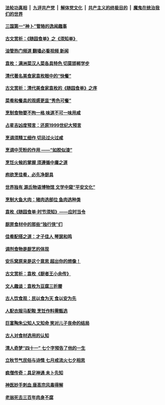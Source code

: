 ####  [法轮功真相](../../../../basic/blob/master/README.md?t=09020731) &nbsp;|&nbsp; [九评共产党](../../../../9ping.md/blob/master/README.md?t=09020731) &nbsp;|&nbsp; [解体党文化](../../../../jtdwh.md/blob/master/README.md?t=09020731)  &nbsp;|&nbsp; [共产主义的终极目的](../../../../gczydzjmd.md/blob/master/README.md?t=09020731) &nbsp;|&nbsp; [魔鬼在统治我们的世界](../../../../mgztzwmdsj.md/blob/master/README.md?t=09020731) 

#### [三国第一“神卜”管辂的逸闻趣事](../pages/prog647/a103516360.md?t=09020731) 

#### [古文赏析：《随园食单》之《须知单》](../pages/prog647/a103515293.md?t=09020731) 

#### [油管热门频道 翻墙必看视频 新闻](http://45.76.130.85:81/youtube.html?09020731)

#### [袁枚：满洲菜汉人菜各具特色 切莫邯郸学步](../pages/prog647/a103514695.md?t=09020731) 

#### [清代著名美食家袁枚眼中的“快餐”](../pages/prog647/a103513819.md?t=09020731) 

#### [古文赏析：清代美食家袁枚的《随园食单》之序](../pages/prog647/a103513238.md?t=09020731) 

#### [菜肴和餐具的观感更显“秀色可餐”](../pages/prog647/a103512362.md?t=09020731) 

#### [烹制食物要不拘一格 味道不可一味用咸](../pages/prog647/a103511096.md?t=09020731) 

#### [占星吉凶度预言：还原1999世纪大预言](../pages/prog647/a103511033.md?t=09020731) 

#### [烹调须精工细作 切忌过火过咸](../pages/prog647/a103510280.md?t=09020731) 

#### [烹调中芡粉的作用 ——“如胶似漆”](../pages/prog647/a103509436.md?t=09020731) 

#### [烹饪火候的掌握 须遵循中庸之道](../pages/prog647/a103508602.md?t=09020731) 

#### [庖欲烹佳肴，必先净厨具](../pages/prog647/a103507958.md?t=09020731) 

#### [世界独有 源氏物语博物馆 文学中窥“平安文化”](../pages/prog647/a103507400.md?t=09020731) 

#### [烹制大鱼大肉：猪肉选部位 鱼肉选种类](../pages/prog647/a103506750.md?t=09020731) 

#### [袁枚《随园食单·时节须知》——应时当令](../pages/prog647/a103506056.md?t=09020731) 

#### [厨房食材中的那些“独行侠”们](../pages/prog647/a103504983.md?t=09020731) 

#### [佳肴配搭之道：才子佳人 琴瑟和鸣](../pages/prog647/a103503848.md?t=09020731) 

#### [调剂食物是厨艺的体现](../pages/prog647/a103502965.md?t=09020731) 

#### [安乐窝原来是这个意思 超出你的想像！](../pages/prog647/a103502954.md?t=09020731) 

#### [古文赏析：袁枚《厨者王小余传》](../pages/prog647/a103502405.md?t=09020731) 

#### [文人趣谈：袁枚为豆腐三折腰](../pages/prog647/a103501302.md?t=09020731) 

#### [古人饮食观：民以食为天 食以安为先](../pages/prog647/a103500289.md?t=09020731) 

#### [人配衣服马配鞍 烹饪作料需甄选](../pages/prog647/a103499430.md?t=09020731) 

#### [巨富陶朱公知人又知命 笑对儿子丧命的结局](../pages/prog647/a103499045.md?t=09020731) 

#### [古人对食材选用的认知](../pages/prog647/a103498729.md?t=09020731) 

#### [清人奇梦“四十一” 七个字预告了他的一生](../pages/prog647/a103497329.md?t=09020731) 

#### [立秋节气民俗与诗情 七月戒流火七夕相思](../pages/prog647/a103496875.md?t=09020731) 

#### [疯僧传奇：具足神通 未卜先知](../pages/prog647/a103496740.md?t=09020731) 

#### [神医妙手刺血 唐高宗风毒得解](../pages/prog647/a103494080.md?t=09020731) 

#### [老翁死去三百年肉身不腐](../pages/prog647/a103492685.md?t=09020731) 

<img src='http://gfw-breaker.win/goodnews/indexes/prog647.md' width='0px' height='0px'/>
